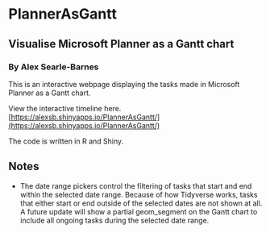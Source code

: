 # PlannerAsGantt

## Visualise Microsoft Planner as a Gantt chart
### By Alex Searle-Barnes

This is an interactive webpage displaying the tasks made in Microsoft Planner as a Gantt chart.

View the interactive timeline here. [https://alexsb.shinyapps.io/PlannerAsGantt/](https://alexsb.shinyapps.io/PlannerAsGantt/)


The code is written in R and Shiny. 

## Notes
* The date range pickers control the filtering of tasks that start and end within the selected date range. Because of how Tidyverse works, tasks that either start or end outside of the selected dates are not shown at all. A future update will show a partial geom_segment on the Gantt chart to include all ongoing tasks during the selected date range.